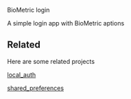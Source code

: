 BioMetric login

A simple login app with BioMetric aptions


## Related

Here are some related projects

[local_auth](https://pub.dev/packages/local_auth)

[shared_preferences](https://pub.dev/packages/shared_preferences)
